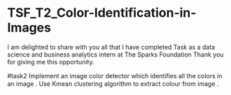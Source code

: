 # TSF_T2_Color-Identification-in-Images
I am delighted to share with you all that I have completed Task as a data science and business analytics intern at The Sparks Foundation
Thank you for giving me this opportunity.

#task2 Implement an image color detector which identiﬁes all the colors in an  image . 
Use Kmean clustering algorithm to extract colour from image .
